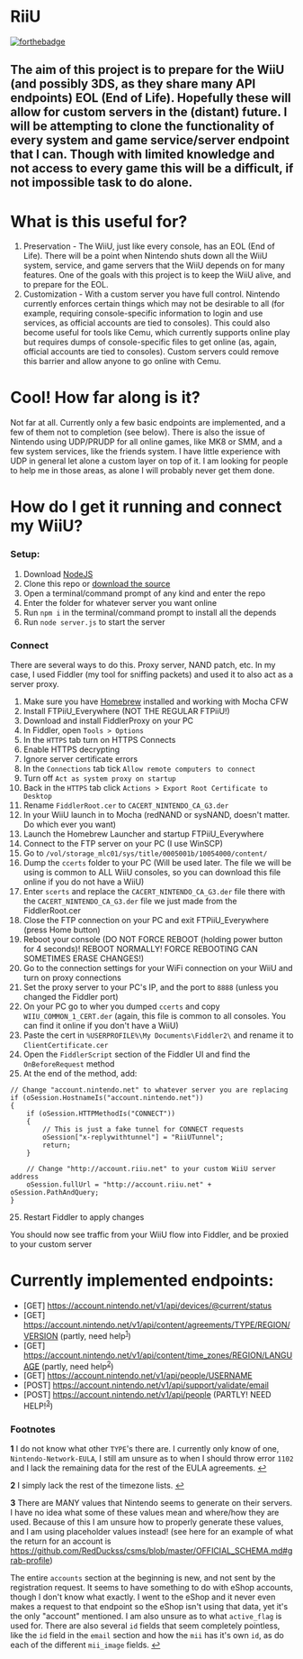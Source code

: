 # RiiU

[![forthebadge](http://forthebadge.com/images/badges/built-with-love.svg)](http://forthebadge.com)

## The aim of this project is to prepare for the WiiU (and possibly 3DS, as they share many API endpoints) EOL (End of Life). Hopefully these will allow for custom servers in the (distant) future. I will be attempting to clone the functionality of every system and game service/server endpoint that I can. Though with limited knowledge and not access to every game this will be a difficult, if not impossible task to do alone.

# What is this useful for?
1. Preservation - The WiiU, just like every console, has an EOL (End of Life). There will be a point when Nintendo shuts down all the WiiU system, service, and game servers that the WiiU depends on for many features. One of the goals with this project is to keep the WiiU alive, and to prepare for the EOL.
2. Customization - With a custom server you have full control. Nintendo currently enforces certain things which may not be desirable to all (for example, requiring console-specific information to login and use services, as official accounts are tied to consoles). This could also become useful for tools like Cemu, which currently supports online play but requires dumps of console-specific files to get online (as, again, official accounts are tied to consoles). Custom servers could remove this barrier and allow anyone to go online with Cemu.

# Cool! How far along is it?
Not far at all. Currently only a few basic endpoints are implemented, and a few of them not to completion (see below). There is also the issue of Nintendo using UDP/PRUDP for all online games, like MK8 or SMM, and a few system services, like the friends system. I have little experience with UDP in general let alone a custom layer on top of it. I am looking for people to help me in those areas, as alone I will probably never get them done.

# How do I get it running and connect my WiiU?
### Setup:
1. Download [NodeJS](https://nodejs.org/en/)
2. Clone this repo or [download the source](https://github.com/RedDuckss/RiiU/archive/master.zip)
3. Open a terminal/command prompt of any kind and enter the repo
4. Enter the folder for whatever server you want online
5. Run `npm i` in the terminal/command prompt to install all the depends
6. Run `node server.js` to start the server
### Connect
There are several ways to do this. Proxy server, NAND patch, etc. In my case, I used Fiddler (my tool for sniffing packets) and used it to also act as a server proxy.
1. Make sure you have [Homebrew](https://wiiu.guide/) installed and working with Mocha CFW
2. Install FTPiiU_Everywhere (NOT THE REGULAR FTPiiU!)
3. Download and install FiddlerProxy on your PC
4. In Fiddler, open `Tools > Options`
5. In the `HTTPS` tab turn on HTTPS Connects
5. Enable HTTPS decrypting
6. Ignore server certificate errors
7. In the `Connections` tab tick `Allow remote computers to connect`
8. Turn off `Act as system proxy on startup`
9. Back in the `HTTPS` tab click `Actions > Export Root Certificate to Desktop`
10. Rename `FiddlerRoot.cer` to `CACERT_NINTENDO_CA_G3.der`
11. In your WiiU launch in to Mocha (redNAND or sysNAND, doesn't matter. Do which ever you want)
12. Launch the Homebrew Launcher and startup FTPiiU_Everywhere
13. Connect to the FTP server on your PC (I use WinSCP)
14. Go to `/vol/storage_mlc01/sys/title/0005001b/10054000/content/`
15. Dump the `ccerts` folder to your PC (Will be used later. The file we will be using is common to ALL WiiU consoles, so you can download this file online if you do not have a WiiU)
16. Enter `scerts` and replace the `CACERT_NINTENDO_CA_G3.der` file there with the `CACERT_NINTENDO_CA_G3.der` file we just made from the FiddlerRoot.cer
17. Close the FTP connection on your PC and exit FTPiiU_Everywhere (press Home button)
18. Reboot your console (DO NOT FORCE REBOOT (holding power button for 4 seconds)! REBOOT NORMALLY! FORCE REBOOTING CAN SOMETIMES ERASE CHANGES!)
19. Go to the connection settings for your WiFi connection on your WiiU and turn on proxy connections
20. Set the proxy server to your PC's IP, and the port to `8888` (unless you changed the Fiddler port)
21. On your PC go to wher you dumped `ccerts` and copy `WIIU_COMMON_1_CERT.der` (again, this file is common to all consoles. You can find it online if you don't have a WiiU)
22. Paste the cert in `%USERPROFILE%\My Documents\Fiddler2\` and rename it to `ClientCertificate.cer`
23. Open the `FiddlerScript` section of the Fiddler UI and find the `OnBeforeRequest` method
24. At the end of the method, add:
```
// Change "account.nintendo.net" to whatever server you are replacing
if (oSession.HostnameIs("account.nintendo.net"))
{
    if (oSession.HTTPMethodIs("CONNECT"))
    {
        // This is just a fake tunnel for CONNECT requests
        oSession["x-replywithtunnel"] = "RiiUTunnel";
        return;
    }

    // Change "http://account.riiu.net" to your custom WiiU server address
    oSession.fullUrl = "http://account.riiu.net" + oSession.PathAndQuery;
}
```
25. Restart Fiddler to apply changes

You should now see traffic from your WiiU flow into Fiddler, and be proxied to your custom server

# Currently implemented endpoints:
- [GET] https://account.nintendo.net/v1/api/devices/@current/status
- [GET] https://account.nintendo.net/v1/api/content/agreements/TYPE/REGION/VERSION (partly, need help<sup id="a1">[1](#f1)</sup>)
- [GET] https://account.nintendo.net/v1/api/content/time_zones/REGION/LANGUAGE (partly, need help<sup id="a2">[2](#f2)</sup>)
- [GET] https://account.nintendo.net/v1/api/people/USERNAME
- [POST] https://account.nintendo.net/v1/api/support/validate/email
- [POST] https://account.nintendo.net/v1/api/people (PARTLY! NEED HELP!<sup id="a3">[3](#f3)</sup>)



### Footnotes

<b id="f1">1</b> I do not know what other `TYPE`'s there are. I currently only know of one, `Nintendo-Network-EULA`, I still am unsure as to when I should throw error `1102` and I lack the remaining data for the rest of the EULA agreements. [↩](#a1)

<b id="f2">2</b> I simply lack the rest of the timezone lists. [↩](#a2)

<b id="f3">3</b> There are MANY values that Nintendo seems to generate on their servers. I have no idea what some of these values mean and where/how they are used. Because of this I am unsure how to properly generate these values, and I am using placeholder values instead! (see here for an example of what the return for an account is https://github.com/RedDuckss/csms/blob/master/OFFICIAL_SCHEMA.md#grab-profile)

The entire `accounts` section at the beginning is new, and not sent by the registration request. It seems to have something to do with eShop accounts, though I don't know what exactly. I went to the eShop and it never even makes a request to that endpoint so the eShop isn't using that data, yet it's the only "account" mentioned. I am also unsure as to what `active_flag` is used for. There are also several `id` fields that seem completely pointless, like the `id` field in the `email` section and how the `mii` has it's own `id`, as do each of the different `mii_image` fields. [↩](#a3)

